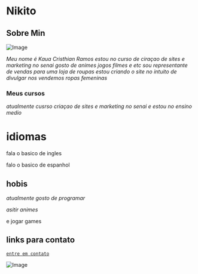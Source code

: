 # Nikito

## Sobre Min 
![Image](https://scontent-gru2-2.cdninstagram.com/v/t51.2885-19/275731713_1744599509081174_2841557147019106428_n.jpg?stp=dst-jpg_s150x150&_nc_ht=scontent-gru2-2.cdninstagram.com&_nc_cat=102&_nc_ohc=1iUuqzeBxEgAX-G_MU6&edm=ABfd0MgBAAAA&ccb=7-4&oh=00_AT_3e--G5EU-yQkabJE3-PHax3DKyHcQoUsFX8jUQo6_qA&oe=62793BE3&_nc_sid=7bff83)


_Meu nome é Kaua Cristhian Ramos estou no curso de ciraçao de sites e marketing no senai gosto de animes jogos filmes e etc sou representante de vendas  para uma loja de roupas estou criando o site no intuito de divulgar nos vendemos ropas femeninas_

### Meus cursos

*atualmente cusrso criaçao de sites e marketing no senai e estou no ensino medio*

# idiomas
fala o basico de ingles

falo o basico de espanhol


## hobis
*atualmente gosto de programar*

*asitir animes*

e jogar games
## links para contato
[`entre em contato`](https://linktr.ee/kauaramos)



![Image]()
